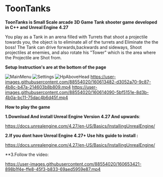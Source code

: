 # ToonTanks
**ToonTanks is Small Scale arcade 3D Game Tank shooter game developed in C++ and Unreal Engine 4.27**

You play as a Tank in an arena filled with Turrets that shoot a projectile towards you, the object is to eliminate all of the turrets and Eliminate the the boss!
The Tank can drive forwards,backwards and sideways, Shoot projectiles at enemies, and also rotate his "Tower" which is the area where the  Projectile 
are Shot from.

**Setup Instruction's are at the bottom of the page**

![MainMenu](https://user-images.githubusercontent.com/88554020/160614352-6195ccb2-6b16-4a39-837d-f79a3c0c230f.jpg)
![Settings](https://user-images.githubusercontent.com/88554020/160635905-66545e0a-e016-4cef-b16c-5e6508ca8bd6.jpg)
![HpAboveHead](https://user-images.githubusercontent.com/88554020/160615060-9880269a-c2ea-4f5d-8f22-ade2ca53a973.png)
https://user-images.githubusercontent.com/88554020/160613482-d3052a70-9c87-4b8c-b47a-214603b8b809.mp4
https://user-images.githubusercontent.com/88554020/160614090-5bf5151e-8d3b-4b0a-bc11-75dac4b6d45f.mp4

**How to play the game**

**1.Download And install Unreal Engine Version 4.27 And upwards**:

https://docs.unrealengine.com/4.27/en-US/Basics/InstallingUnrealEngine/

**2.If you dont have Unreal Engine 4.27+ Use hits guide to install :**

https://docs.unrealengine.com/4.27/en-US/Basics/InstallingUnrealEngine/

**3.Follow the video:

https://user-images.githubusercontent.com/88554020/160653421-898b1f4e-ffe8-45f3-b833-69aed5959e87.mp4




